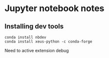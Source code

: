 # Jupyter notebook notes

## Installing dev tools

```
conda install nbdev
conda install xeus-python -c conda-forge
```
Need to active extension debug

